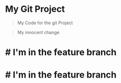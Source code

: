 # My Git Project

>My Code for the git Project

>My innocent change
# # I'm in the feature branch


# # I'm in the feature branch


